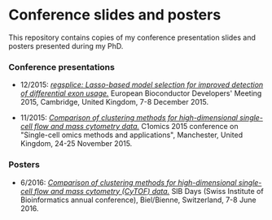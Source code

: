 # Conference slides and posters

This repository contains copies of my conference presentation slides and posters presented during my PhD.


### Conference presentations

- 12/2015: [*regsplice: Lasso-based model selection for improved detection of differential exon usage.*](Bioconductor2015_regsplice_Lukas_Weber_20151208.pdf) European Bioconductor Developers' Meeting 2015, Cambridge, United Kingdom, 7-8 December 2015.

- 11/2015: [*Comparison of clustering methods for high-dimensional single-cell flow and mass cytometry data.*](Lukas_Weber_C1omics_clustering_comparison_20151125.pdf) C1omics 2015 conference on "Single-cell omics methods and applications", Manchester, United Kingdom, 24-25 November 2015.


### Posters

- 6/2016: [*Comparison of clustering methods for high-dimensional single-cell flow and mass cytometry (CyTOF) data.*](Clustering_poster_SIB_Days_Lukas_Weber_7Jun2016.pdf) SIB Days (Swiss Institute of Bioinformatics annual conference), Biel/Bienne, Switzerland, 7-8 June 2016.

